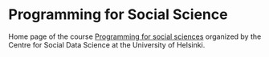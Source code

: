 # Programming for Social Science

Home page of the course [Programming for social sciences](https://uh-csds.github.io/programming/) organized by the Centre for Social Data Science at the University of Helsinki.
